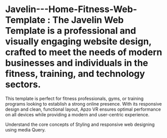 # Javelin---Home-Fitness-Web-Template : The Javelin Web Template is a professional and visually engaging website design, crafted to meet the needs of modern businesses and individuals in the fitness, training, and technology sectors.

This template is perfect for fitness professionals, gyms, or training programs looking to establish a strong online presence. With its responsive design and clean, functional layout, Apzo VR ensures optimal performance on all devices while providing a modern and user-centric experience.

Understand the core concepts of Styling and responsive web designing using media Query.
